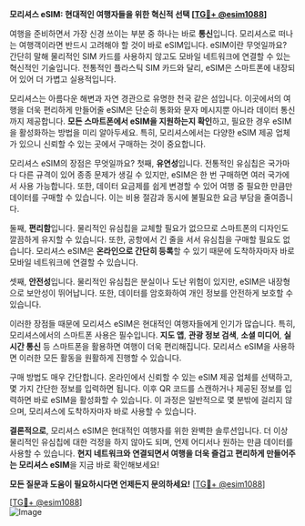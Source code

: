 **모리셔스 eSIM: 현대적인 여행자들을 위한 혁신적 선택 [[TG💪+ @esim1088](https://t.me/s/esim1088)]**

여행을 준비하면서 가장 신경 쓰이는 부분 중 하나는 바로 **통신**입니다. 모리셔스로 떠나는 여행객이라면 반드시 고려해야 할 것이 바로 eSIM입니다. eSIM이란 무엇일까요? 간단히 말해 물리적인 SIM 카드를 사용하지 않고도 모바일 네트워크에 연결할 수 있는 혁신적인 기술입니다. 전통적인 플라스틱 SIM 카드와 달리, eSIM은 스마트폰에 내장되어 있어 더 가볍고 실용적입니다.

모리셔스는 아름다운 해변과 자연 경관으로 유명한 천국 같은 섬입니다. 이곳에서의 여행을 더욱 편리하게 만들어줄 eSIM은 단순히 통화와 문자 메시지뿐 아니라 데이터 통신까지 제공합니다. **모든 스마트폰에서 eSIM을 지원하는지 확인**하고, 필요한 경우 eSIM을 활성화하는 방법을 미리 알아두세요. 특히, 모리셔스에서는 다양한 eSIM 제공 업체가 있으니 신뢰할 수 있는 곳에서 구매하는 것이 중요합니다.

모리셔스 eSIM의 장점은 무엇일까요? 첫째, **유연성**입니다. 전통적인 유심칩은 국가마다 다른 규격이 있어 종종 문제가 생길 수 있지만, eSIM은 한 번 구매하면 여러 국가에서 사용 가능합니다. 또한, 데이터 요금제를 쉽게 변경할 수 있어 여행 중 필요한 만큼만 데이터를 구매할 수 있습니다. 이는 비용 절감과 동시에 불필요한 요금 부담을 줄여줍니다.

둘째, **편리함**입니다. 물리적인 유심칩을 교체할 필요가 없으므로 스마트폰의 디자인도 깔끔하게 유지할 수 있습니다. 또한, 공항에서 긴 줄을 서서 유심칩을 구매할 필요도 없습니다. 모리셔스 eSIM은 **온라인으로 간단히 등록**할 수 있기 때문에 도착하자마자 바로 모바일 네트워크에 연결할 수 있습니다.

셋째, **안전성**입니다. 물리적인 유심칩은 분실이나 도난 위험이 있지만, eSIM은 내장형으로 보안성이 뛰어납니다. 또한, 데이터를 암호화하여 개인 정보를 안전하게 보호할 수 있습니다.

이러한 장점들 때문에 모리셔스 eSIM은 현대적인 여행자들에게 인기가 많습니다. 특히, 모리셔스에서의 스마트폰 사용은 필수입니다. **지도 앱**, **관광 정보 검색**, **소셜 미디어**, **실시간 통신** 등 스마트폰을 활용하면 여행이 더욱 편리해집니다. 모리셔스 eSIM을 사용하면 이러한 모든 활동을 원활하게 진행할 수 있습니다.

구매 방법도 매우 간단합니다. 온라인에서 신뢰할 수 있는 eSIM 제공 업체를 선택하고, 몇 가지 간단한 정보를 입력하면 됩니다. 이후 QR 코드를 스캔하거나 제공된 정보를 입력하면 바로 eSIM을 활성화할 수 있습니다. 이 과정은 일반적으로 몇 분밖에 걸리지 않으며, 모리셔스에 도착하자마자 바로 사용할 수 있습니다.

**결론적으로**, 모리셔스 eSIM은 현대적인 여행자를 위한 완벽한 솔루션입니다. 더 이상 물리적인 유심칩에 대한 걱정을 하지 않아도 되며, 언제 어디서나 원하는 만큼 데이터를 사용할 수 있습니다. **현지 네트워크와 연결되면서 여행을 더욱 즐겁고 편리하게 만들어주는 모리셔스 eSIM**을 지금 바로 확인해보세요!

**모든 질문과 도움이 필요하시다면 언제든지 문의하세요!** [[TG💪+ @esim1088](https://t.me/s/esim1088)] 

[[TG💪+ @esim1088](https://t.me/s/esim1088)]  
![Image](https://i.postimg.cc/Y0z9fWf4/image.png)